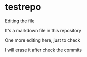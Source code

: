 # testrepo

Editing the file

It's a markdown file in this repository

One more editing here, just to check

I will erase it after check the commits
